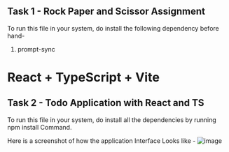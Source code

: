 ## Task 1 - Rock Paper and Scissor Assignment

To run this file in your system, do install the following dependency before hand- 
1. prompt-sync
# React + TypeScript + Vite

## Task 2 - Todo Application with React and TS

To run this file in your system, do install all the dependencies by running npm install Command. 

Here is a screenshot of how the application Interface Looks like - 
![image](https://github.com/user-attachments/assets/a69ff5e6-827f-4478-bf65-9fc4981afbde)
